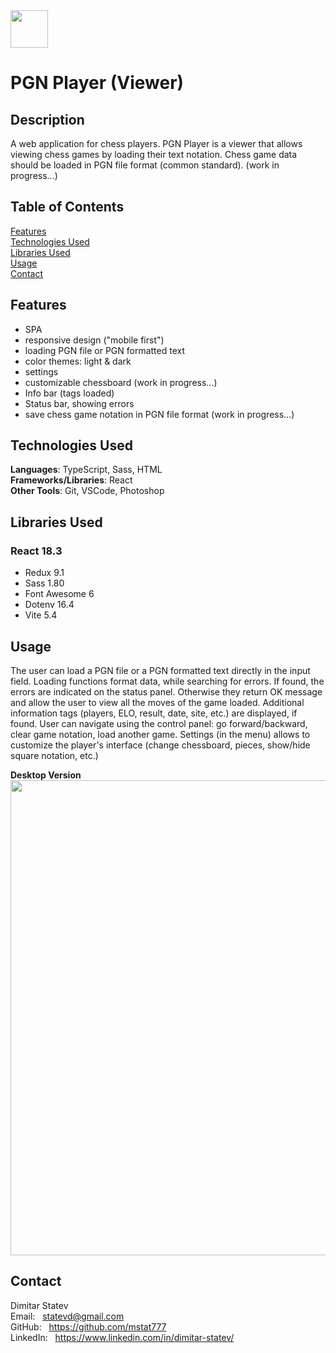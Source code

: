 <img src="https://pgn.mitkostatev.com/other/logo.png" width="60"/> 

# PGN Player (Viewer)

## Description

A web application for chess players. PGN Player is a viewer that allows viewing chess games by loading their text notation. Chess game data should be loaded in PGN file format (common standard). (work in progress...)

## Table of Contents

[Features](#features)<br/>
[Technologies Used](#technologies-used)<br/>
[Libraries Used](#libraries-used)<br/>
[Usage](#usage)<br/>
[Contact](#contact)

## Features

- SPA
- responsive design ("mobile first")
- loading PGN file or PGN formatted text
- color themes: light & dark
- settings
- customizable chessboard (work in progress...)
- Info bar (tags loaded)
- Status bar, showing errors
- save chess game notation in PGN file format (work in progress...)

## Technologies Used

**Languages**: TypeScript, Sass, HTML<br/>
**Frameworks/Libraries**: React<br/>
**Other Tools**: Git, VSCode, Photoshop

## Libraries Used

### React 18.3
* Redux 9.1
* Sass 1.80
* Font Awesome 6
* Dotenv 16.4
* Vite 5.4

## Usage 

The user can load a PGN file or a PGN formatted text directly in the input field.
Loading functions format data, while searching for errors. If found, the errors are indicated on the status panel. Otherwise they return OK message and allow the user to view all the moves of the game loaded. Additional information tags (players, ELO,  result, date, site, etc.) are displayed, if found. User can navigate using the control panel: go forward/backward, clear game notation, load another game. 
Settings (in the menu) allows to customize the player's interface (change chessboard, pieces, show/hide square notation, etc.)

**Desktop Version**<br/>
<img src="https://pgn.mitkostatev.com/other/pgn-player-home-desktop.png" width="760"/>

## Contact

Dimitar Statev<br/>
Email: &nbsp;  statevd@gmail.com<br/>
GitHub: &nbsp;  https://github.com/mstat777<br/>
LinkedIn: &nbsp;  https://www.linkedin.com/in/dimitar-statev/